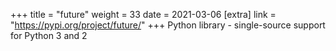 +++
title = "future"
weight = 33
date = 2021-03-06
[extra]
link = "https://pypi.org/project/future/"
+++
Python library - single-source support for Python 3 and 2

